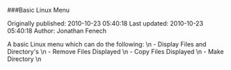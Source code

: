 ###Basic Linux Menu

Originally published: 2010-10-23 05:40:18
Last updated: 2010-10-23 05:40:18
Author: Jonathan Fenech

A basic Linux menu which can do the following: \n  - Display Files and Directory's\n  - Remove Files Displayed\n  - Copy Files Displayed\n  - Make Directory\n